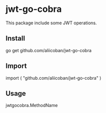 # jwt-go-cobra
This package include some JWT operations.

## Install 
go get github.com/aliicoban/jwt-go-cobra

## Import 
import (
	"github.com/aliicoban/jwt-go-cobra"
)

## Usage 

jwtgocobra.MethodName
